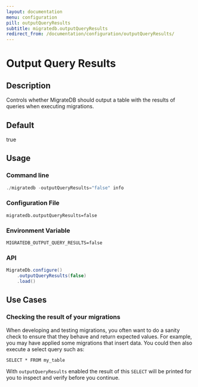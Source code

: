 ```yaml
---
layout: documentation
menu: configuration
pill: outputQueryResults
subtitle: migratedb.outputQueryResults
redirect_from: /documentation/configuration/outputQueryResults/
---
```


# Output Query Results

## Description

Controls whether MigrateDB should output a table with the results of queries when executing migrations.

## Default

true

## Usage

### Command line

```powershell
./migratedb -outputQueryResults="false" info
```

### Configuration File

```properties
migratedb.outputQueryResults=false
```

### Environment Variable

```properties
MIGRATEDB_OUTPUT_QUERY_RESULTS=false
```

### API

```java
MigrateDb.configure()
    .outputQueryResults(false)
    .load()
```

## Use Cases

### Checking the result of your migrations

When developing and testing migrations, you often want to do a sanity check to ensure that they behave and return
expected values. For example, you may have applied some migrations that insert data. You could then also execute a
select query such as:

```
SELECT * FROM my_table
```

With `outputQueryResults` enabled the result of this `SELECT` will be printed for you to inspect and verify before you
continue.

